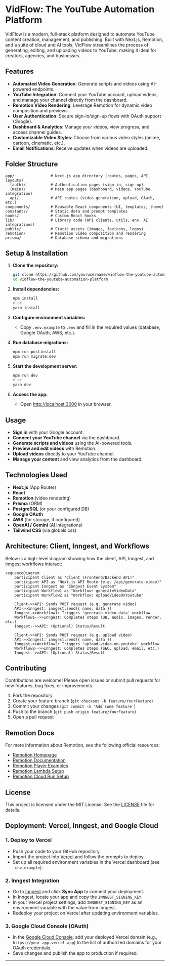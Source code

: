 # VidFlow: The YouTube Automation Platform

VidFlow is a modern, full-stack platform designed to automate YouTube content creation, management, and publishing. Built with Next.js, Remotion, and a suite of cloud and AI tools, VidFlow streamlines the process of generating, editing, and uploading videos to YouTube, making it ideal for creators, agencies, and businesses.

## Features

- **Automated Video Generation**: Generate scripts and videos using AI-powered endpoints.
- **YouTube Integration**: Connect your YouTube account, upload videos, and manage your channel directly from the dashboard.
- **Remotion Video Rendering**: Leverage Remotion for dynamic video composition and previews.
- **User Authentication**: Secure sign-in/sign-up flows with OAuth support (Google).
- **Dashboard & Analytics**: Manage your videos, view progress, and access channel guides.
- **Customizable Video Styles**: Choose from various video styles (anime, cartoon, cinematic, etc.).
- **Email Notifications**: Receive updates when videos are uploaded.

## Folder Structure

```
app/                # Next.js app directory (routes, pages, API, layouts)
  (auth)/           # Authentication pages (sign-in, sign-up)
  (main)/           # Main app pages (dashboard, videos, YouTube integration)
  api/              # API routes (video generation, upload, OAuth, etc.)
components/         # Reusable React components (UI, templates, theme)
constants/          # Static data and prompt templates
hooks/              # Custom React hooks
lib/                # Library code (API clients, utils, env, AI integrations)
public/             # Static assets (images, favicons, logos)
remotion/           # Remotion video composition and rendering
prisma/             # Database schema and migrations
```

## Setup & Installation

1. **Clone the repository:**

   ```bash
   git clone https://github.com/yourusername/vidflow-the-youtube-automation-platform.git
   cd vidflow-the-youtube-automation-platform
   ```

2. **Install dependencies:**

   ```bash
   npm install
   # or
   yarn install
   ```

3. **Configure environment variables:**
   - Copy `.env.example` to `.env` and fill in the required values (database, Google OAuth, AWS, etc.).

4. **Run database migrations:**

   ```bash
   npm run postinstall
   npm run migrate:dev
   ```

5. **Start the development server:**

   ```bash
   npm run dev
   # or
   yarn dev
   ```

6. **Access the app:**
   - Open [http://localhost:3000](http://localhost:3000) in your browser.

## Usage

- **Sign in** with your Google account.
- **Connect your YouTube channel** via the dashboard.
- **Generate scripts and videos** using the AI-powered tools.
- **Preview and edit videos** with Remotion.
- **Upload videos** directly to your YouTube channel.
- **Manage your content** and view analytics from the dashboard.

## Technologies Used

- **Next.js** (App Router)
- **React**
- **Remotion** (video rendering)
- **Prisma** (ORM)
- **PostgreSQL** (or your configured DB)
- **Google OAuth**
- **AWS** (for storage, if configured)
- **OpenAI / Gemini** (AI integrations)
- **Tailwind CSS** (via globals.css)

## Architecture: Client, Inngest, and Workflows

Below is a high-level diagram showing how the client, API, Inngest, and Inngest workflows interact:

```mermaid
sequenceDiagram
    participant Client as "Client (Frontend/Backend API)"
    participant API as "Next.js API Route (e.g. /api/generate-video)"
    participant Inngest as "Inngest Event System"
    participant Workflow1 as "Workflow: generateVideoData"
    participant Workflow2 as "Workflow: uploadVideoOnYoutube"

    Client->>API: Sends POST request (e.g. generate video)
    API->>Inngest: inngest.send({ name, data })
    Inngest->>Workflow1: Triggers 'generate-video-data' workflow
    Workflow1-->>Inngest: Completes steps (DB, audio, images, render, etc.)
    Inngest-->>API: (Optional) Status/Result

    Client->>API: Sends POST request (e.g. upload video)
    API->>Inngest: inngest.send({ name, data })
    Inngest->>Workflow2: Triggers 'upload-video-on-youtube' workflow
    Workflow2-->>Inngest: Completes steps (SEO, upload, email, etc.)
    Inngest-->>API: (Optional) Status/Result
```

## Contributing

Contributions are welcome! Please open issues or submit pull requests for new features, bug fixes, or improvements.

1. Fork the repository
2. Create your feature branch (`git checkout -b feature/YourFeature`)
3. Commit your changes (`git commit -m 'Add some feature'`)
4. Push to the branch (`git push origin feature/YourFeature`)
5. Open a pull request

## Remotion Docs

For more information about Remotion, see the following official resources:

- [Remotion Homepage](https://www.remotion.dev/)
- [Remotion Documentation](https://www.remotion.dev/docs/)
- [Remotion Player Examples](https://www.remotion.dev/docs/player/examples)
- [Remotion Lambda Setup](https://www.remotion.dev/docs/lambda/setup)
- [Remotion Cloud Run Setup](https://www.remotion.dev/docs/cloudrun/setup)

## License

This project is licensed under the MIT License. See the [LICENSE](LICENSE) file for details.

## Deployment: Vercel, Inngest, and Google Cloud

### 1. Deploy to Vercel

- Push your code to your GitHub repository.
- Import the project into [Vercel](https://vercel.com/) and follow the prompts to deploy.
- Set up all required environment variables in the Vercel dashboard (see `.env.example`).

### 2. Inngest Integration

- Go to [Inngest](https://app.inngest.com/) and click **Sync App** to connect your deployment.
- In Inngest, locate your app and copy the `INNGEST_SIGNING_KEY`.
- In your Vercel project settings, add `INNGEST_SIGNING_KEY` as an environment variable with the value from Inngest.
- Redeploy your project on Vercel after updating environment variables.

### 3. Google Cloud Console (OAuth)

- In the [Google Cloud Console](https://console.cloud.google.com/apis/credentials), add your deployed Vercel domain (e.g., `https://your-app.vercel.app`) to the list of authorized domains for your OAuth credentials.
- Save changes and publish the app to production if required.

---
